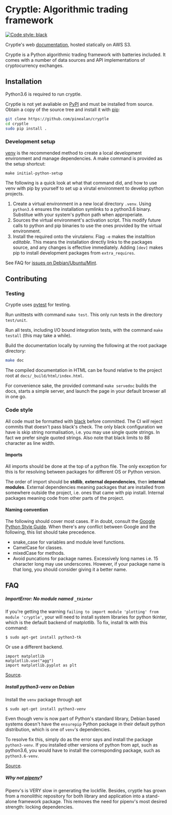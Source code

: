 # Cryptle: Algorithmic trading framework
<a href="https://github.com/ambv/black"><img alt="Code style: black"
src="https://img.shields.io/badge/style-black-000000.svg"></a>

Cryptle's web [documentation](http://cryptle-docs.s3-website-ap-southeast-1.amazonaws.com/),
hosted statically on AWS S3.

Cryptle is a Python algorithmic trading framework with batteries included.  It
comes with a number of data sources and API implementations of cryptocurrency
exchanges.


## Installation
Python3.6 is required to run cryptle.

Cryptle is not yet avaliable on [PyPI](https://pypi.org/) and must be installed
from source. Obtain a copy of the source tree and install it with
[pip](https://pip.pypa.io/en/stable):
```bash
git clone https://github.com/pinealan/cryptle
cd cryptle
sudo pip install .
```

### Development setup
[venv](https://docs.python.org/3/library/venv.html) is the recommended method to
create a local development environment and manage dependencies. A make command
is provided as the setup shortcut:
```
make initial-python-setup
```

The following is a quick look at what that command did, and how to use venv with
pip by yourself to set up a virutal environment to develop python projects.

1. Create a virtual environment in a new local directory `.venv`. Using
   `python3.6` ensures the installation symlinks to a python3.6 binary.
   Substitue with your system's python path when approperiate.
2. Sources the virtual environment's activation script. This modify future calls
   to python and pip binaries to use the ones provided by the virtual
   environment.
3. Install the required onto the virutalenv. Flag `-e` makes the installtion
   _editable_. This means the installation directly links to the packages
   source, and any changes is effective immediately. Adding `[dev]` makes pip to
   install development packages from `extra_requires`.

See FAQ for [issues on Debian/Ubuntu/Mint](#install-python-venv-on-debian).


## Contributing

### Testing
Cryptle uses [pytest](https://docs.pytest.org/en/latest/index.html) for testing.

Run unittests with command `make test`. This only run tests in the directory
`test/unit`.

Run all tests, including I/O bound integration tests, with the command `make
testall` (this may take a while).

Build the documentation locally by running the following at the root package
directory:
```bash
make doc
```
The compiled documentation in HTML can be found relative to the project root at
`docs/_build/html/index.html`.

For convenience sake, the provided command `make servedoc` builds the docs,
starts a simple server, and launch the page in your default browser all in one
go.

### Code style
All code must be formatted with [black](https://github.com/ambv/black) before
committed. The CI _will_ reject commits that doesn't pass black's check. The
only black configuration we have is skip string normalisation, i.e. you may use
single quote strings. In fact we prefer single quoted strings. Also note that
black limits to 88 character as line width.

#### Imports
All imports should be done at the top of a python file. The only exception for
this is for resolving between packages for different OS or Python version.

The order of import should be __stdlib__, __external dependencies__, then
__internal modules__. External dependencies meaning packages that are installed
from somewhere outside the project, i.e. ones that came with pip install.
Internal packages meaning code from other parts of the project.

#### Naming convention
The following should cover most cases. If in doubt, consult the [Google Python
Style Guide](https://google.github.io/styleguide/pyguide.html#Comments). When
there's any conflict between Google and the following, this list should take
precedence.

- snake_case for variables and module level functions.
- CamelCase for classes.
- mixedCase for methods.
- Avoid puncations for package names. Excessively long names i.e. 15 character
  long may use underscores. However, if your package name is that long, you
  should consider giving it a better name.


## FAQ

##### ImportError: No module named `_tkinter`
If you're getting the warning `failing to import module 'plotting' from module
'cryptle'`, your will need to install system libraries for python tkinter, which
is the default backend of matplotlib. To fix, install tk with this command:
```
$ sudo apt-get install python3-tk
```
Or use a different backend.
```
import matplotlib
matplotlib.use("agg")
import matplotlib.pyplot as plt
```

[Source](https://stackoverflow.com/questions/50327906/importerror-no-module-named-tkinter-please-install-the-python3-tk-package).

##### Install python3-venv on Debian
Install the `venv` package through apt
```
$ sudo apt-get install python3-venv
```
Even though venv is now part of Python's standard library, Debian based systems
doesn't have the `ensurepip` Python package in their default python distribution,
which is one of `venv`'s dependencies.

To resolve fix this, simply do as the error says and install the package
`python3-venv`. If you installed other versions of python from apt, such as
python3.6, you would have to install the corresponding package, such as
`python3.6-venv`.

[Source](https://stackoverflow.com/a/47842394/7768732).

##### Why not [pipenv](https://pipenv.readthedocs.io/en/latest/)?
Pipenv's is VERY slow in generating the lockfile. Besides, cryptle has grown
from a monolithic repository for both library and application into a
stand-alone framework package. This removes the need for pipenv's most desired
strength: locking dependencies.
